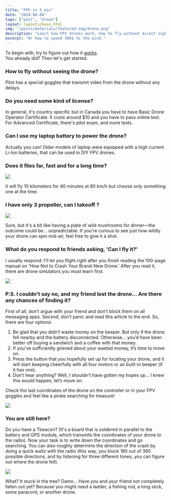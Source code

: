 ```yaml
---
title: "FPV in 5 min"
date: "2024-04-04"
tags: ["post", "drone"]
layout: layouts/base.html
img: "/posts/materials/featured-img/drone.png"
description: "Learn how FPV drones work, how to fly without direct sight, licensing requirements, battery options, flight range, and what to do if you lose your drone."
excerpt: "Or how to spend 300$ to the wind."
---
```



To begin with, try to figure out how it [works](https://curious-grapes.one/drone-inside).  
You already did? Then let's get started.

### **How to fly without seeing the drone?**

Pilot has a special goggles that transmit video from the drone without any delays.

### **Do you need some kind of license?**

In general, it's country specific but in Canada you have to have Basic Drone Operator Certificate. It costs around $10 and you have to pass online test. For Advanced Certificate, there's pilot exam, and more tests.

### **Can I use my laptop battery to power the drone?**

Actually you can! Older models of laptop were equipped with a high current Li-Ion batteries, that can be used in DIY FPV drones.

### **Does it flies far, fast and for a long time?**

![](https://cdn.curious-grapes.one/Screenshot_1.png)

It will fly 10 kilometers for 40 minutes at 80 km/h but choose only something one at the time.

### **I have only 3 propeller, can I takeoff ?**

![](https://upload.wikimedia.org/wikipedia/commons/thumb/2/2c/Quadrokopter-X-H-Konfiguration.gif/375px-Quadrokopter-X-H-Konfiguration.gif)

Sure, but it's a bit like having a plate of wild mushrooms for dinner—the outcome could be… unpredictable. If you're curious to see just how wildly your drone can spin mid-air, feel free to give it a shot.

### **What do you respond to friends asking, 'Can I fly it?'**

I usually respond: I'll let you flight right after you finish reading the 100-page manual on 'How Not to Crash Your Brand-New Drone.' After you read it, there are drone simulators you must learn first.

![](https://static1.srcdn.com/wordpress/wp-content/uploads/2020/11/Liftoff-Drone-Racing-screenshot-2.jpg)

### P.S. I couldn’t say no, and my friend lost the drone… Are there any chances of finding it?

First of all, don’t argue with your friend and don’t block them on all messaging apps. Second, don’t panic and read this article to the end. So, there are four options:

1. Be glad that you didn’t waste money on the beeper. But only if the drone fell nearby and the battery disconnected. Otherwise... you’d have been better off buying a sandwich and a coffee with that money.
2. If you've sufficiently grieved about your wasted money, it’s time to move on.
3. Press the button that you hopefully set up for locating your drone, and it will start beeping cheerfully with all four motors or an built-in beeper (if it has one).
4. Don’t hear anything? Well, I shouldn’t have gotten my hopes up... I knew this would happen, let’s move on:

Check the last coordinates of the drone on the controller or in your FPV goggles and feel like a pirate searching for treasure!

![](https://cdn.curious-grapes.one/telemetry.png)

### You are still here?

Do you have a Tbeacon? (It's a board that is soldered in parallel to the battery and GPS module, which transmits the coordinates of your drone to the radio). Now your task is to write down the coordinates and go searching. You can also roughly determine the direction of the crash by doing a quick waltz with the radio (this way, you block 180 out of 360 possible directions, and by listening for three different tones, you can figure out where the drone fell).

![](https://tbeacon.org.ua/images/newfoto/Amber1.jpg)

What? It stuck in the tree? Damn… Have you and your friend not completely fallen out yet? Because you might need a ladder, a fishing rod, a long stick, some paracord, or another drone.
